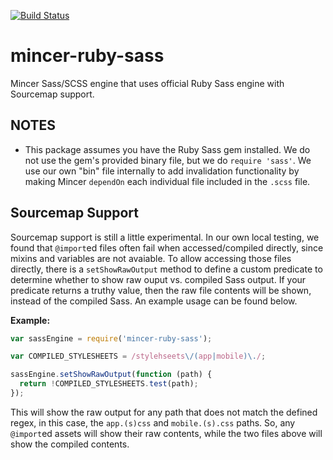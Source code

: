 [![Build Status](https://travis-ci.org/percyhanna/mincer-ruby-sass.svg?branch=master)](https://travis-ci.org/percyhanna/mincer-ruby-sass)

mincer-ruby-sass
================

Mincer Sass/SCSS engine that uses official Ruby Sass engine with Sourcemap support.

NOTES
-----

* This package assumes you have the Ruby Sass gem installed. We do not use the gem's
provided binary file, but we do `require 'sass'`. We use our own "bin" file internally
to add invalidation functionality by making Mincer `dependOn` each individual file
included in the `.scss` file.

Sourcemap Support
-----------------

Sourcemap support is still a little experimental. In our own local testing, we found
that `@import`ed files often fail when accessed/compiled directly, since mixins and
variables are not avaiable. To allow accessing those files directly, there is a
`setShowRawOutput` method to define a custom predicate to determine whether to show
raw ouput vs. compiled Sass output. If your predicate returns a truthy value, then
the raw file contents will be shown, instead of the compiled Sass. An example usage
can be found below.

**Example:**

```javascript
var sassEngine = require('mincer-ruby-sass');

var COMPILED_STYLESHEETS = /stylehseets\/(app|mobile)\./;

sassEngine.setShowRawOutput(function (path) {
  return !COMPILED_STYLESHEETS.test(path);
});
```

This will show the raw output for any path that does not match the defined regex,
in this case, the `app.(s)css` and `mobile.(s).css` paths. So, any `@import`ed
assets will show their raw contents, while the two files above will show the
compiled contents.
